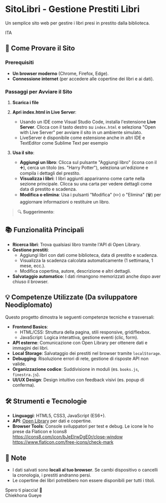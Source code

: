 # SitoLibri - Gestione Prestiti Libri

Un semplice sito web per gestire i libri presi in prestito dalla biblioteca.

ITA

## 🚀 Come Provare il Sito

### Prerequisiti
- **Un browser moderno** (Chrome, Firefox, Edge).
- **Connessione internet** (per accedere alle copertine dei libri e ai dati).

### Passaggi per Avviare il Sito
1. **Scarica i file**

2. **Apri index.html in Live Server**:
   - Usando un IDE come Visual Studio Code, installa l'estensione **Live Server**. Clicca con il tasto destro su `index.html` e seleziona "Open with Live Server" per avviare il sito in un ambiente simulato.
   - LiveServer è disponibile come estensione anche in altri IDE e TextEditor come Sublime Text per esempio

3. **Usa il sito**:
   - **Aggiungi un libro**: Clicca sul pulsante "Aggiungi libro" (icona con il ➕), cerca un titolo (es. "Harry Potter"), seleziona un'edizione e compila i dettagli del prestito.
   - **Visualizza i libri**: I libri aggiunti appariranno come carte nella sezione principale. Clicca su una carta per vedere dettagli come data di prestito e scadenza.
   - **Modifica o elimina**: Usa i pulsanti "Modifica" (✏️) o "Elimina" (🗑️) per aggiornare informazioni o restituire un libro.

> 🔍 **Suggerimento**: 

## 📚 Funzionalità Principali
- **Ricerca libri**: Trova qualsiasi libro tramite l'API di Open Library.
- **Gestione prestiti**:
  - Aggiungi libri con dati come biblioteca, data di prestito e scadenza.
  - Visualizza la scadenza calcolata automaticamente (1 settimana, 1 mese, ecc.).
  - Modifica copertina, autore, descrizione e altri dettagli.
- **Salvataggio automatico**: I dati rimangono memorizzati anche dopo aver chiuso il browser.

## 💡 Competenze Utilizzate (Da sviluppatore Neodiplomato)
Questo progetto dimostra le seguenti competenze tecniche e trasversali:
- **Frontend Basics**:
  - HTML/CSS: Struttura della pagina, stili responsive, grid/flexbox.
  - JavaScript: Logica interattiva, gestione eventi (clic, form).
- **API esterne**: Comunicazione con Open Library per ottenere dati e immagini dei libri.
- **Local Storage**: Salvataggio dei prestiti nel browser tramite `localStorage`.
- **Debugging**: Risoluzione errori di rete, gestione di risposte API non valide.
- **Organizzazione codice**: Suddivisione in moduli (es. `books.js`, `finestra.js`).
- **UI/UX Design**: Design intuitivo con feedback visivi (es. popup di conferma).

## 🛠️ Strumenti e Tecnologie
- **Linguaggi**: HTML5, CSS3, JavaScript (ES6+).
- **API**: [Open Library](https://openlibrary.org/) per dati e copertine.
- **Browser Tools**: Console sviluppatori per test e debug.
  Le icone le ho prese da Flaticon e Icons8
  https://icons8.com/icon/bJeElrwDgE0r/close-window
  https://www.flaticon.com/free-icons/check-mark

## 📝 Note
- I dati salvati sono **locali al tuo browser**. Se cambi dispositivo o cancelli la cronologia, i prestiti andranno persi.
- Le copertine dei libri potrebbero non essere disponibili per tutti i titoli.

Spero ti piaccia! 📖  
Chiekhona Gueye
